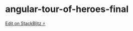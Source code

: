 # angular-tour-of-heroes-final

[Edit on StackBlitz ⚡️](https://stackblitz.com/edit/angular-tour-of-heroes-final)